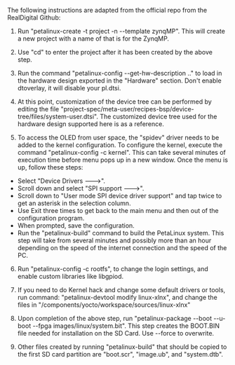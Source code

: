 The following instructions are adapted from the official repo from the RealDigital Github:

1. Run "petalinux-create -t project -n <name for project> --template zynqMP". This will create a new project with a name of that is for the ZynqMP.

2. Use "cd" to enter the project after it has been created by the above step.

3. Run the command "petalinux-config --get-hw-description .." to load in the hardware design exported in the "Hardware" section. Don't enable dtoverlay, it will disable your pl.dtsi.

4. At this point, customization of the device tree can be performed by editing the file "project-spec/meta-user/recipes-bsp/device-tree/files/system-user.dtsi". The customized device tree used for the hardware design supported here is as a reference.

5. To access the OLED from user space, the "spidev" driver needs to be added to the kernel configuration. To configure the kernel, execute the command "petalinux-config -c kernel". This can take several minutes of execution time before menu pops up in a new window. Once the menu is up, follow these steps:

  * Select "Device Drivers --->".
  * Scroll down and select "SPI support --->".
  * Scroll down to "User mode SPI device driver support" and tap twice to get an asterisk in the selection column.
  * Use Exit three times to get back to the main menu and then out of the configuration program.
  * When prompted, save the configuration.
  * Run the "petalinux-build" command to build the PetaLinux system. This step will take from several minutes and possibly more than an hour depending on the speed of the internet connection and the speed of the PC.

6. Run "petalinux-config -c rootfs", to change the login settings, and enable custom libraries like libgpiod.

7. If you need to do Kernel hack and change some default drivers or tools, run command: "petalinux-devtool modify linux-xlnx", and change the files in "<your-petalinux-project>/components/yocto/workspace/sources/linux-xlnx" 

8. Upon completion of the above step, run "petalinux-package --boot --u-boot --fpga images/linux/system.bit". This step creates the BOOT.BIN file needed for installation on the SD Card. Use --force to overwrite.

9. Other files created by running "petalinux-build" that should be copied to the first SD card partition are "boot.scr", "image.ub", and "system.dtb".
